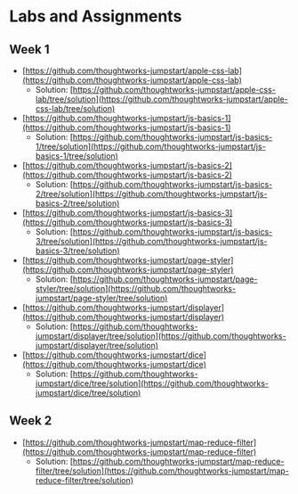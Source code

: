 # Labs and Assignments

## Week 1

* [https://github.com/thoughtworks-jumpstart/apple-css-lab](https://github.com/thoughtworks-jumpstart/apple-css-lab)
  * Solution: [https://github.com/thoughtworks-jumpstart/apple-css-lab/tree/solution](https://github.com/thoughtworks-jumpstart/apple-css-lab/tree/solution)
* [https://github.com/thoughtworks-jumpstart/js-basics-1](https://github.com/thoughtworks-jumpstart/js-basics-1)
  * Solution: [https://github.com/thoughtworks-jumpstart/js-basics-1/tree/solution](https://github.com/thoughtworks-jumpstart/js-basics-1/tree/solution)
* [https://github.com/thoughtworks-jumpstart/js-basics-2](https://github.com/thoughtworks-jumpstart/js-basics-2)
  * Solution: [https://github.com/thoughtworks-jumpstart/js-basics-2/tree/solution](https://github.com/thoughtworks-jumpstart/js-basics-2/tree/solution)
* [https://github.com/thoughtworks-jumpstart/js-basics-3](https://github.com/thoughtworks-jumpstart/js-basics-3)
  * Solution: [https://github.com/thoughtworks-jumpstart/js-basics-3/tree/solution](https://github.com/thoughtworks-jumpstart/js-basics-3/tree/solution)
* [https://github.com/thoughtworks-jumpstart/page-styler](https://github.com/thoughtworks-jumpstart/page-styler)
  * Solution: [https://github.com/thoughtworks-jumpstart/page-styler/tree/solution](https://github.com/thoughtworks-jumpstart/page-styler/tree/solution)
* [https://github.com/thoughtworks-jumpstart/displayer](https://github.com/thoughtworks-jumpstart/displayer)
  * Solution: [https://github.com/thoughtworks-jumpstart/displayer/tree/solution](https://github.com/thoughtworks-jumpstart/displayer/tree/solution)
* [https://github.com/thoughtworks-jumpstart/dice](https://github.com/thoughtworks-jumpstart/dice)
  * Solution: [https://github.com/thoughtworks-jumpstart/dice/tree/solution](https://github.com/thoughtworks-jumpstart/dice/tree/solution)

## Week 2

* [https://github.com/thoughtworks-jumpstart/map-reduce-filter](https://github.com/thoughtworks-jumpstart/map-reduce-filter)
  * Solution: [https://github.com/thoughtworks-jumpstart/map-reduce-filter/tree/solution](https://github.com/thoughtworks-jumpstart/map-reduce-filter/tree/solution)

